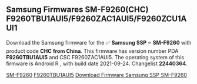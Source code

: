 <h2>Samsung Firmwares SM-F9260(CHC) F9260TBU1AUI5/F9260ZAC1AUI5/F9260ZCU1AUI1</h2>
Download the Samsung firmware for the ✅ <strong>Samsung SSP </strong> ⭐ <strong>SM-F9260</strong> with product code <strong>CHC</strong> <strong> from China</strong>. This firmware has version number PDA <strong>F9260TBU1AUI5</strong> and CSC F9260ZAC1AUI5. The operating system of this firmware is Android R , with build date 2021-09-24. Changelist <strong>22440364</strong>.


[SM-F9260](https://samfirm.shop/samsung/model/SM-F9260)
[F9260TBU1AUI5](https://samfirm.shop/samsung/pda/F9260TBU1AUI5)
[Download Firmware Samsung SSP SM-F9260](https://samfirm.shop/samsung/firmware/459306)
